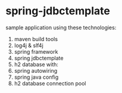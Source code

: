 spring-jdbctemplate
===================

sample application using these technologies:
1. maven build tools
2. log4j & slf4j
3. spring framework
4. spring jdbctemplate
5. h2 database 
with:
1. spring autowiring
2. spring java config
3. h2 database connection pool

